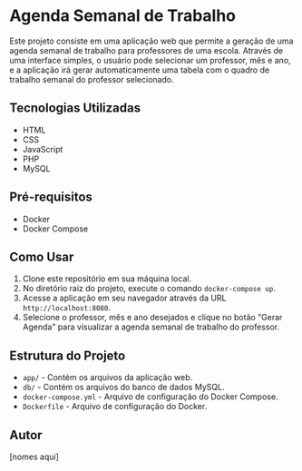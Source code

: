 # Agenda Semanal de Trabalho

Este projeto consiste em uma aplicação web que permite a geração de uma agenda semanal de trabalho para professores de uma escola. Através de uma interface simples, o usuário pode selecionar um professor, mês e ano, e a aplicação irá gerar automaticamente uma tabela com o quadro de trabalho semanal do professor selecionado.

## Tecnologias Utilizadas

- HTML
- CSS
- JavaScript
- PHP
- MySQL

## Pré-requisitos

- Docker
- Docker Compose

## Como Usar

1. Clone este repositório em sua máquina local.
2. No diretório raiz do projeto, execute o comando `docker-compose up`.
3. Acesse a aplicação em seu navegador através da URL `http://localhost:8080`.
4. Selecione o professor, mês e ano desejados e clique no botão "Gerar Agenda" para visualizar a agenda semanal de trabalho do professor.

## Estrutura do Projeto

- `app/` - Contém os arquivos da aplicação web.
- `db/` - Contém os arquivos do banco de dados MySQL.
- `docker-compose.yml` - Arquivo de configuração do Docker Compose.
- `Dockerfile` - Arquivo de configuração do Docker.

## Autor

[nomes aqui]
